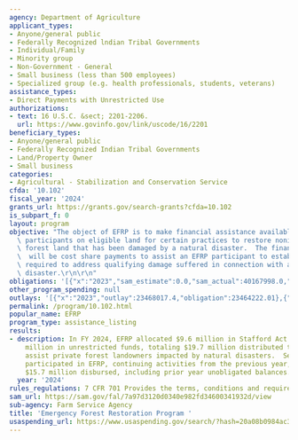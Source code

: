 ```yaml
---
agency: Department of Agriculture
applicant_types:
- Anyone/general public
- Federally Recognized lndian Tribal Governments
- Individual/Family
- Minority group
- Non-Government - General
- Small business (less than 500 employees)
- Specialized group (e.g. health professionals, students, veterans)
assistance_types:
- Direct Payments with Unrestricted Use
authorizations:
- text: 16 U.S.C. &sect; 2201-2206.
  url: https://www.govinfo.gov/link/uscode/16/2201
beneficiary_types:
- Anyone/general public
- Federally Recognized Indian Tribal Governments
- Land/Property Owner
- Small business
categories:
- Agricultural - Stabilization and Conservation Service
cfda: '10.102'
fiscal_year: '2024'
grants_url: https://grants.gov/search-grants?cfda=10.102
is_subpart_f: 0
layout: program
objective: "The object of EFRP is to make financial assistance available to eligible\
  \ participants on eligible land for certain practices to restore nonindustrial private\
  \ forest land that has been damaged by a natural disaster.  The financial assistance\
  \  will be cost share payments to assist an EFRP participant to establish practices\
  \ required to address qualifying damage suffered in connection with a qualifying\
  \ disaster.\r\n\r\n"
obligations: '[{"x":"2023","sam_estimate":0.0,"sam_actual":40167998.0,"usa_spending_actual":23464222.01},{"x":"2024","sam_estimate":0.0,"sam_actual":100000000.0,"usa_spending_actual":14098039.01},{"x":"2025","sam_estimate":0.0,"sam_actual":100000000.0,"usa_spending_actual":969607.0}]'
other_program_spending: null
outlays: '[{"x":"2023","outlay":23468017.4,"obligation":23464222.01},{"x":"2024","outlay":10988212.89,"obligation":14098039.01},{"x":"2025","outlay":0.0,"obligation":969607.0}]'
permalink: /program/10.102.html
popular_name: EFRP
program_type: assistance_listing
results:
- description: In FY 2024, EFRP allocated $9.6 million in Stafford Act funds and $10.1
    million in unrestricted funds, totaling $19.7 million distributed to states to
    assist private forest landowners impacted by natural disasters.  Seventeen states
    participated in EFRP, continuing activities from the previous year, with approximately
    $15.7 million disbursed, including prior year unobligated balances.
  year: '2024'
rules_regulations: 7 CFR 701 Provides the terms, conditions and requirements of EFRP.
sam_url: https://sam.gov/fal/7a97d3120d0340e982fd34600341932d/view
sub-agency: Farm Service Agency
title: 'Emergency Forest Restoration Program '
usaspending_url: https://www.usaspending.gov/search/?hash=20a08b0984ac306bc19f4d2aa2ab3ff3
---
```

